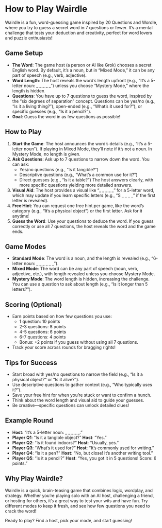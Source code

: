 <xaiArtifact artifact_id="be38ec9c-b97d-4288-b3a7-47e1b28aa564" artifact_version_id="19105703-0355-4a85-993a-b50f3bd89774" title="Wairdle_How_To_Play.md" contentType="text/markdown">

# How to Play Wairdle

Wairdle is a fun, word-guessing game inspired by 20 Questions and Wordle, where you try to guess a secret word in 7 questions or fewer. It’s a mental challenge that tests your deduction and creativity, perfect for word lovers and puzzle enthusiasts!

## Game Setup
- **The Word**: The game host (a person or AI like Grok) chooses a secret English word. By default, it’s a noun, but in “Mixed Mode,” it can be any part of speech (e.g., verb, adjective).
- **Word Length**: The host reveals the word’s length upfront (e.g., “It’s a 5-letter noun: _ _ _ _ _”) unless you choose “Mystery Mode,” where the length is hidden.
- **Questions**: You have up to 7 questions to guess the word, inspired by the “six degrees of separation” concept. Questions can be yes/no (e.g., “Is it a living thing?”), open-ended (e.g., “What’s it used for?”), or specific guesses (e.g., “Is it a pencil?”).
- **Goal**: Guess the word in as few questions as possible!

## How to Play
1. **Start the Game**: The host announces the word’s details (e.g., “It’s a 5-letter noun”). If playing in Mixed Mode, they’ll note if it’s not a noun. In Mystery Mode, no length is given.
2. **Ask Questions**: Ask up to 7 questions to narrow down the word. You can ask:
   - Yes/no questions (e.g., “Is it tangible?”)
   - Descriptive questions (e.g., “What’s a common use for it?”)
   - Direct guesses (e.g., “Is it a table?”)
   The host answers clearly, with more specific questions yielding more detailed answers.
3. **Visual Aid**: The host provides a visual like “_ _ _ _ _” for a 5-letter word, which may update if you learn specific letters (e.g., “S _ _ _ _” if the first letter is revealed).
4. **Free Hint**: You can request one free hint per game, like the word’s category (e.g., “It’s a physical object”) or the first letter. Ask for it anytime!
5. **Guess the Word**: Use your questions to deduce the word. If you guess correctly or use all 7 questions, the host reveals the word and the game ends.

## Game Modes
- **Standard Mode**: The word is a noun, and the length is revealed (e.g., “6-letter noun: _ _ _ _ _ _”).
- **Mixed Mode**: The word can be any part of speech (noun, verb, adjective, etc.), with length revealed unless you choose Mystery Mode.
- **Mystery Mode**: The word length is hidden, increasing the challenge. You can use a question to ask about length (e.g., “Is it longer than 5 letters?”).

## Scoring (Optional)
- Earn points based on how few questions you use:
  - 1 question: 10 points
  - 2-3 questions: 8 points
  - 4-5 questions: 6 points
  - 6-7 questions: 4 points
  - Bonus: +2 points if you guess without using all 7 questions.
- Track your score across rounds for bragging rights!

## Tips for Success
- Start broad with yes/no questions to narrow the field (e.g., “Is it a physical object?” or “Is it alive?”).
- Use descriptive questions to gather context (e.g., “Who typically uses it?”).
- Save your free hint for when you’re stuck or want to confirm a hunch.
- Think about the word length and visual aid to guide your guesses.
- Be creative—specific questions can unlock detailed clues!

## Example Round
- **Host**: “It’s a 5-letter noun: _ _ _ _ _.”
- **Player Q1**: “Is it a tangible object?” **Host**: “Yes.”
- **Player Q2**: “Is it found indoors?” **Host**: “Usually, yes.”
- **Player Q3**: “What’s it used for?” **Host**: “It’s commonly used for writing.”
- **Player Q4**: “Is it a pen?” **Host**: “No, but close! It’s another writing tool.”
- **Player Q5**: “Is it a pencil?” **Host**: “Yes, you got it in 5 questions! Score: 6 points.”

## Why Play Wairdle?
Wairdle is a quick, brain-teasing game that combines logic, wordplay, and strategy. Whether you’re playing solo with an AI host, challenging a friend, or hosting for others, it’s a great way to test your wits and have fun. Try different modes to keep it fresh, and see how few questions you need to crack the word!

Ready to play? Find a host, pick your mode, and start guessing!

</xaiArtifact>